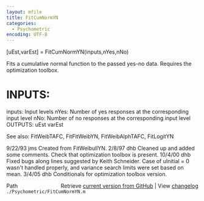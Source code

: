 ```yaml
---
layout: mfile
title: FitCumNormYN
categories:
  - Psychometric
encoding: UTF-8
---
```


[uEst,varEst] = FitCumNormYN(inputs,nYes,nNo)

Fits a cumulative normal function to the passed yes-no data.
Requires the optimization toolbox.

# INPUTS:
  inputs:   Input levels
  nYes:     Number of yes responses at the corresponding input level
  nNo:      Number of no responses at the corresponding input level
OUTPUTS:
  uEst
  varEst

See also: FitWeibTAFC, FitFitWeibYN, FitWeibAlphTAFC, FitLogitYN

9/22/93   jms   Created from FitWeibullYN.
2/8/97    dhb   Cleaned up and added some comments.
                Check that optimization toolbox is present.
10/4/00   dhb   Fixed bugs along lines suggested by Keith Schneider.
                Case of uInitial = 0 wasn't handled properly, and
                variance search limits were set based on mean.
3/4/05      dhb   Conditionals for optimization toolbox version.


<div class="code_header" style="text-align:right;">
  <span style="float:left;">Path&nbsp;&nbsp;</span> <span class="counter">Retrieve <a href=
  "https://raw.github.com/Psychtoolbox-3/Psychtoolbox-3/beta/./Psychometric/FitCumNormYN.m">current version from GitHub</a> | View <a href=
  "https://github.com/Psychtoolbox-3/Psychtoolbox-3/commits/beta/./Psychometric/FitCumNormYN.m">changelog</a></span>
</div>
<div class="code">
  <code>./Psychometric/FitCumNormYN.m</code>
</div>
